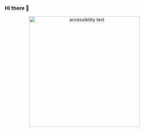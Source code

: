 ### Hi there 👋
<p align="center">
  
  <img src="https://user-images.githubusercontent.com/65633642/162781359-6aa49ff0-541d-450d-8d9a-abb5ed3b99d2.png/" width="350" alt="accessibility text">
</p>


<!--
**Caliman1111/Caliman1111** is a ✨ _special_ ✨ repository because its `README.md` (this file) appears on your GitHub profile.

Here are some ideas to get you started:

- 🔭 I’m currently working on ...
- 🌱 I’m currently learning ...
- 👯 I’m looking to collaborate on ...
- 🤔 I’m looking for help with ...
- 💬 Ask me about ...
- 📫 How to reach me: ...
- 😄 Pronouns: ...
- ⚡ Fun fact: ...
-
